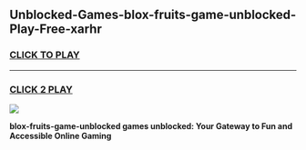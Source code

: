 
## Unblocked-Games-blox-fruits-game-unblocked-Play-Free-xarhr
<h3>
<a href="https://premium76.site?title=blox-fruits-game-unblocked&ref=21A">CLICK TO PLAY</a></h3>
<hr>

<h3>
<a href="https://premium76.site?title=blox-fruits-game-unblocked&ref=21A">CLICK 2 PLAY</a>
  
</h3>

<a href="https://premium76.site?title=blox-fruits-game-unblocked&ref=21A"><img src="https://clearcache.store/games.png"></a>


**blox-fruits-game-unblocked games unblocked: Your Gateway to Fun and Accessible Online Gaming**

